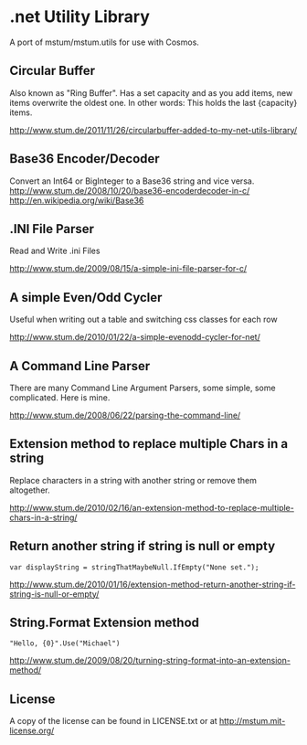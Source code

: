 .net Utility Library
====================

A port of mstum/mstum.utils for use with Cosmos.

Circular Buffer
---------------
Also known as "Ring Buffer". Has a set capacity and as you add items, new items overwrite the oldest one.
In other words: This holds the last {capacity} items.

http://www.stum.de/2011/11/26/circularbuffer-added-to-my-net-utils-library/

Base36 Encoder/Decoder
----------------------
Convert an Int64 or BigInteger to a Base36 string and vice versa.
http://www.stum.de/2008/10/20/base36-encoderdecoder-in-c/
http://en.wikipedia.org/wiki/Base36

.INI File Parser
----------------
Read and Write .ini Files

http://www.stum.de/2009/08/15/a-simple-ini-file-parser-for-c/

A simple Even/Odd Cycler
------------------------
Useful when writing out a table and switching css classes for each row

http://www.stum.de/2010/01/22/a-simple-evenodd-cycler-for-net/

A Command Line Parser
---------------------
There are many Command Line Argument Parsers, some simple, some complicated. Here is mine.

http://www.stum.de/2008/06/22/parsing-the-command-line/

Extension method to replace multiple Chars in a string
------------------------------------------------------
Replace characters in a string with another string or remove them altogether.

http://www.stum.de/2010/02/16/an-extension-method-to-replace-multiple-chars-in-a-string/

Return another string if string is null or empty
------------------------------------------------
    var displayString = stringThatMaybeNull.IfEmpty("None set.");

http://www.stum.de/2010/01/16/extension-method-return-another-string-if-string-is-null-or-empty/

String.Format Extension method
------------------------------
    "Hello, {0}".Use("Michael")

http://www.stum.de/2009/08/20/turning-string-format-into-an-extension-method/


License
-------

A copy of the license can be found in LICENSE.txt or at http://mstum.mit-license.org/